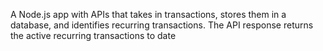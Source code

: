 
A Node.js app with APIs that takes in transactions, stores them in a database, and identifies recurring transactions. The API response returns the active recurring transactions to date
